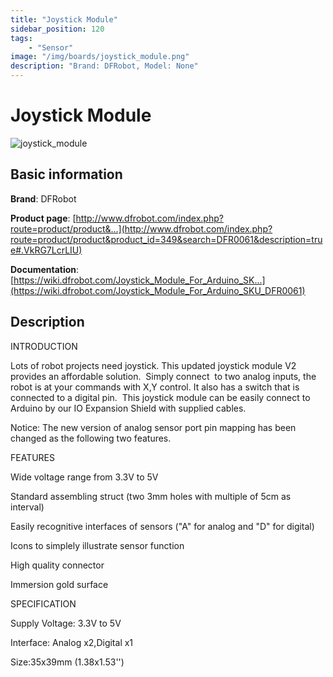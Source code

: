 ```yaml
---
title: "Joystick Module"
sidebar_position: 120
tags:
    - "Sensor"
image: "/img/boards/joystick_module.png"
description: "Brand: DFRobot, Model: None"
---
```

# Joystick Module

![joystick_module](/img/boards/joystick_module.png)

## Basic information

**Brand**: DFRobot

**Product page**: [http://www.dfrobot.com/index.php?route=product/product&...](http://www.dfrobot.com/index.php?route=product/product&product_id=349&search=DFR0061&description=true#.VkRG7LcrLIU)

**Documentation**: [https://wiki.dfrobot.com/Joystick_Module_For_Arduino_SK...](https://wiki.dfrobot.com/Joystick_Module_For_Arduino_SKU_DFR0061)

## Description

INTRODUCTION

Lots of robot projects need joystick\. This updated joystick module V2 provides an affordable solution\.  Simply connect  to two analog inputs, the robot is at your commands with X,Y control\. It also has a switch that is connected to a digital pin\.  This joystick module can be easily connect to Arduino by our IO Expansion Shield with supplied cables\.



Notice: The new version of analog sensor port pin mapping has been changed as the following two features\.







FEATURES

Wide voltage range from 3\.3V to 5V

Standard assembling struct \(two 3mm holes with multiple of 5cm as interval\)

Easily recognitive interfaces of sensors \("A" for analog and "D" for digital\)

Icons to simplely illustrate sensor function

High quality connector

Immersion gold surface

SPECIFICATION

Supply Voltage: 3\.3V to 5V

Interface: Analog x2,Digital x1

Size:35x39mm \(1\.38x1\.53''\)

